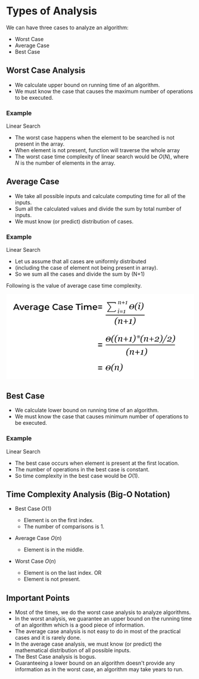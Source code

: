 # Types of Analysis

We can have three cases to analyze an algorithm:

- Worst Case
- Average Case
- Best Case


## Worst Case Analysis
- We calculate upper bound on running time of an algorithm.
- We must know the case that causes the maximum number of operations to be executed. 

### Example
Linear Search
- The worst case happens when the element to be searched is not present in the array.
- When element is not present, function will traverse the whole array
- The worst case time complexity of linear search would be $O(N)$, where $N$ is the number of elements in the array.

## Average Case
- We take all possible inputs and calculate computing time for all of the inputs.
- Sum all the calculated values and divide the sum by total number of inputs.
- We must know (or predict) distribution of cases.

### Example
Linear Search
- Let us assume that all cases are uniformly distributed
- (including the case of element not being present in array).
- So we sum all the cases and divide the sum by (N+1)

Following is the value of average case time complexity.

![average_case_time](./assets/average_case_time.png)

## Best Case
- We calculate lower bound on running time of an algorithm.
- We must know the case that causes minimum number of operations to be executed.

### Example
Linear Search
- The best case occurs when element is present at the first location.
- The number of operations in the best case is constant.
- So time complexity in the best case would be $O(1)$.

## Time Complexity Analysis (Big-O Notation)

- Best Case $O(1)$
    - Element is on the first index.
    - The number of comparisons is 1.

- Average Case $O(n)$
    - Element is in the middle.

- Worst Case $O(n)$
    - Element is on the last index. OR
    - Element is not present.

## Important Points

- Most of the times, we do the worst case analysis to analyze algorithms.
- In the worst analysis, we guarantee an upper bound on the running time of an algorithm which is a good piece of information.
- The average case analysis is not easy to do in most of the practical cases and it is rarely done.
- In the average case analysis, we must know (or predict) the mathematical distribution of all possible inputs.
- The Best Case analysis is bogus.
- Guaranteeing a lower bound on an algorithm doesn't provide any information as in the worst case, an algorithm may take years to run.